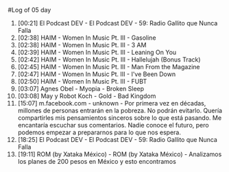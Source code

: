 #Log of 05 day

1. [00:21] El Podcast DEV - El Podcast DEV - 59: Radio Gallito que Nunca Falla
1. [02:38] HAIM - Women In Music Pt. III - Gasoline
1. [02:38] HAIM - Women In Music Pt. III - 3 AM
1. [02:39] HAIM - Women In Music Pt. III - Leaning On You
1. [02:42] HAIM - Women In Music Pt. III - Hallelujah (Bonus Track)
1. [02:45] HAIM - Women In Music Pt. III - Man From the Magazine
1. [02:47] HAIM - Women In Music Pt. III - I've Been Down
1. [02:50] HAIM - Women In Music Pt. III - FUBT
1. [03:07] Agnes Obel - Myopia - Broken Sleep
1. [03:08] May y Robot Koch - Gold - Bad Kingdom
1. [15:07] m.facebook.com - unknown - Por primera vez en décadas, millones de personas entrarán en la pobreza. No podrán evitarlo. Quería compartirles mis pensamientos sinceros sobre lo que está pasando. Me encantaría escuchar sus comentarios. Nadie conoce el futuro, pero podemos empezar a prepararnos para lo que nos espera.
1. [18:25] El Podcast DEV - El Podcast DEV - 59: Radio Gallito que Nunca Falla
1. [19:11] ROM (by Xataka México) - ROM (by Xataka México) - Analizamos los planes de 200 pesos en México y esto encontramos
